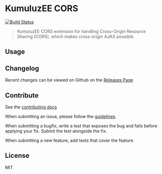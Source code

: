 # KumuluzEE CORS
[![Build Status](https://img.shields.io/travis/kumuluz/kumuluzee-cors/master.svg?style=flat)](https://travis-ci.org/kumuluz/kumuluzee-cors)

> KumuluzEE CORS extension for handling Cross-Origin Resource Sharing (CORS), which makes cross-origin AJAX possible.

## Usage

## Changelog

Recent changes can be viewed on Github on the [Releases Page](https://github.com/kumuluz/kumuluzee-cors/releases)

## Contribute

See the [contributing docs](https://github.com/kumuluz/kumuluzee-cors/blob/master/CONTRIBUTING.md)

When submitting an issue, please follow the 
[guidelines](https://github.com/kumuluz/kumuluzee-cors/blob/master/CONTRIBUTING.md#bugs).

When submitting a bugfix, write a test that exposes the bug and fails before applying your fix. Submit the test alongside the fix.

When submitting a new feature, add tests that cover the feature.

## License

MIT

